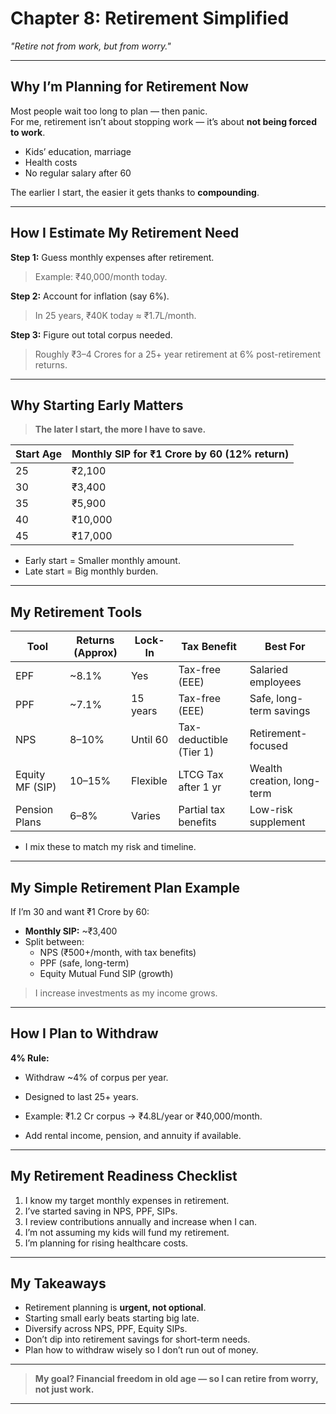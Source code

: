# Chapter 8: Retirement Simplified  
*"Retire not from work, but from worry."*

---

## Why I’m Planning for Retirement Now

Most people wait too long to plan — then panic.  
For me, retirement isn’t about stopping work — it’s about **not being forced to work**.  

- Kids’ education, marriage  
- Health costs  
- No regular salary after 60

The earlier I start, the easier it gets thanks to **compounding**.

---

## How I Estimate My Retirement Need

**Step 1:** Guess monthly expenses after retirement.  
> Example: ₹40,000/month today.

**Step 2:** Account for inflation (say 6%).  
> In 25 years, ₹40K today ≈ ₹1.7L/month.

**Step 3:** Figure out total corpus needed.  
> Roughly ₹3–4 Crores for a 25+ year retirement at 6% post-retirement returns.

---

## Why Starting Early Matters

> **The later I start, the more I have to save.**

| **Start Age** | **Monthly SIP for ₹1 Crore by 60 (12% return)** |
|---------------|-------------------------------------------------|
| 25            | ₹2,100                                          |
| 30            | ₹3,400                                          |
| 35            | ₹5,900                                          |
| 40            | ₹10,000                                         |
| 45            | ₹17,000                                         |

- Early start = Smaller monthly amount.  
- Late start = Big monthly burden.

---

## My Retirement Tools

| **Tool**        | **Returns (Approx)** | **Lock-In** | **Tax Benefit**         | **Best For**                |
|------------------|---------------------|--------------|-------------------------|-----------------------------|
| EPF              | ~8.1%               | Yes          | Tax-free (EEE)          | Salaried employees          |
| PPF              | ~7.1%               | 15 years     | Tax-free (EEE)          | Safe, long-term savings     |
| NPS              | 8–10%               | Until 60     | Tax-deductible (Tier 1) | Retirement-focused          |
| Equity MF (SIP)  | 10–15%              | Flexible     | LTCG Tax after 1 yr     | Wealth creation, long-term  |
| Pension Plans    | 6–8%                | Varies       | Partial tax benefits    | Low-risk supplement         |

- I mix these to match my risk and timeline.

---

## My Simple Retirement Plan Example

If I’m 30 and want ₹1 Crore by 60:

- **Monthly SIP:** ~₹3,400  
- Split between:  
  - NPS (₹500+/month, with tax benefits)  
  - PPF (safe, long-term)  
  - Equity Mutual Fund SIP (growth)

> I increase investments as my income grows.

---

## How I Plan to Withdraw

**4% Rule:**  
- Withdraw ~4% of corpus per year.  
- Designed to last 25+ years.

- Example: ₹1.2 Cr corpus → ₹4.8L/year or ₹40,000/month.  
- Add rental income, pension, and annuity if available.

---

## My Retirement Readiness Checklist

1. I know my target monthly expenses in retirement.  
2. I’ve started saving in NPS, PPF, SIPs.  
3. I review contributions annually and increase when I can.  
4. I’m not assuming my kids will fund my retirement.  
5. I’m planning for rising healthcare costs.

---

## My Takeaways

- Retirement planning is **urgent, not optional**.  
- Starting small early beats starting big late.  
- Diversify across NPS, PPF, Equity SIPs.  
- Don’t dip into retirement savings for short-term needs.  
- Plan how to withdraw wisely so I don’t run out of money.

---

> **My goal? Financial freedom in old age — so I can retire from worry, not just work.**

---